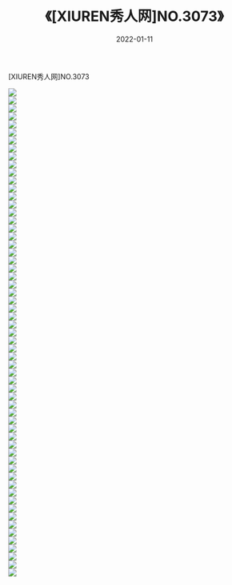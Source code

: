﻿---
layout: post
title:  《[XIUREN秀人网]NO.3073》
date:   2022-01-11
img: http://pic.660000.xyz/1:/秀人网/秀人网第04部分/[XIUREN秀人网]NO.3073/000.jpg
categories: [美女, 清纯, 唯美]
---

[XIUREN秀人网]NO.3073

 ![](http://pic.660000.xyz/1:/秀人网/秀人网第04部分/[XIUREN秀人网]NO.3073/001.jpg) <br>![](http://pic.660000.xyz/1:/秀人网/秀人网第04部分/[XIUREN秀人网]NO.3073/002.jpg) <br>![](http://pic.660000.xyz/1:/秀人网/秀人网第04部分/[XIUREN秀人网]NO.3073/003.jpg) <br>![](http://pic.660000.xyz/1:/秀人网/秀人网第04部分/[XIUREN秀人网]NO.3073/004.jpg) <br>![](http://pic.660000.xyz/1:/秀人网/秀人网第04部分/[XIUREN秀人网]NO.3073/005.jpg) <br>![](http://pic.660000.xyz/1:/秀人网/秀人网第04部分/[XIUREN秀人网]NO.3073/006.jpg) <br>![](http://pic.660000.xyz/1:/秀人网/秀人网第04部分/[XIUREN秀人网]NO.3073/007.jpg) <br>![](http://pic.660000.xyz/1:/秀人网/秀人网第04部分/[XIUREN秀人网]NO.3073/008.jpg) <br>![](http://pic.660000.xyz/1:/秀人网/秀人网第04部分/[XIUREN秀人网]NO.3073/009.jpg) <br>![](http://pic.660000.xyz/1:/秀人网/秀人网第04部分/[XIUREN秀人网]NO.3073/010.jpg) <br>![](http://pic.660000.xyz/1:/秀人网/秀人网第04部分/[XIUREN秀人网]NO.3073/011.jpg) <br>![](http://pic.660000.xyz/1:/秀人网/秀人网第04部分/[XIUREN秀人网]NO.3073/012.jpg) <br>![](http://pic.660000.xyz/1:/秀人网/秀人网第04部分/[XIUREN秀人网]NO.3073/013.jpg) <br>![](http://pic.660000.xyz/1:/秀人网/秀人网第04部分/[XIUREN秀人网]NO.3073/014.jpg) <br>![](http://pic.660000.xyz/1:/秀人网/秀人网第04部分/[XIUREN秀人网]NO.3073/015.jpg) <br>![](http://pic.660000.xyz/1:/秀人网/秀人网第04部分/[XIUREN秀人网]NO.3073/016.jpg) <br>![](http://pic.660000.xyz/1:/秀人网/秀人网第04部分/[XIUREN秀人网]NO.3073/017.jpg) <br>![](http://pic.660000.xyz/1:/秀人网/秀人网第04部分/[XIUREN秀人网]NO.3073/018.jpg) <br>![](http://pic.660000.xyz/1:/秀人网/秀人网第04部分/[XIUREN秀人网]NO.3073/019.jpg) <br>![](http://pic.660000.xyz/1:/秀人网/秀人网第04部分/[XIUREN秀人网]NO.3073/020.jpg) <br>![](http://pic.660000.xyz/1:/秀人网/秀人网第04部分/[XIUREN秀人网]NO.3073/021.jpg) <br>![](http://pic.660000.xyz/1:/秀人网/秀人网第04部分/[XIUREN秀人网]NO.3073/022.jpg) <br>![](http://pic.660000.xyz/1:/秀人网/秀人网第04部分/[XIUREN秀人网]NO.3073/023.jpg) <br>![](http://pic.660000.xyz/1:/秀人网/秀人网第04部分/[XIUREN秀人网]NO.3073/024.jpg) <br>![](http://pic.660000.xyz/1:/秀人网/秀人网第04部分/[XIUREN秀人网]NO.3073/025.jpg) <br>![](http://pic.660000.xyz/1:/秀人网/秀人网第04部分/[XIUREN秀人网]NO.3073/026.jpg) <br>![](http://pic.660000.xyz/1:/秀人网/秀人网第04部分/[XIUREN秀人网]NO.3073/027.jpg) <br>![](http://pic.660000.xyz/1:/秀人网/秀人网第04部分/[XIUREN秀人网]NO.3073/028.jpg) <br>![](http://pic.660000.xyz/1:/秀人网/秀人网第04部分/[XIUREN秀人网]NO.3073/029.jpg) <br>![](http://pic.660000.xyz/1:/秀人网/秀人网第04部分/[XIUREN秀人网]NO.3073/030.jpg) <br>![](http://pic.660000.xyz/1:/秀人网/秀人网第04部分/[XIUREN秀人网]NO.3073/031.jpg) <br>![](http://pic.660000.xyz/1:/秀人网/秀人网第04部分/[XIUREN秀人网]NO.3073/032.jpg) <br>![](http://pic.660000.xyz/1:/秀人网/秀人网第04部分/[XIUREN秀人网]NO.3073/033.jpg) <br>![](http://pic.660000.xyz/1:/秀人网/秀人网第04部分/[XIUREN秀人网]NO.3073/034.jpg) <br>![](http://pic.660000.xyz/1:/秀人网/秀人网第04部分/[XIUREN秀人网]NO.3073/035.jpg) <br>![](http://pic.660000.xyz/1:/秀人网/秀人网第04部分/[XIUREN秀人网]NO.3073/036.jpg) <br>![](http://pic.660000.xyz/1:/秀人网/秀人网第04部分/[XIUREN秀人网]NO.3073/037.jpg) <br>![](http://pic.660000.xyz/1:/秀人网/秀人网第04部分/[XIUREN秀人网]NO.3073/038.jpg) <br>![](http://pic.660000.xyz/1:/秀人网/秀人网第04部分/[XIUREN秀人网]NO.3073/039.jpg) <br>![](http://pic.660000.xyz/1:/秀人网/秀人网第04部分/[XIUREN秀人网]NO.3073/040.jpg) <br>![](http://pic.660000.xyz/1:/秀人网/秀人网第04部分/[XIUREN秀人网]NO.3073/041.jpg) <br>![](http://pic.660000.xyz/1:/秀人网/秀人网第04部分/[XIUREN秀人网]NO.3073/042.jpg) <br>![](http://pic.660000.xyz/1:/秀人网/秀人网第04部分/[XIUREN秀人网]NO.3073/043.jpg) <br>![](http://pic.660000.xyz/1:/秀人网/秀人网第04部分/[XIUREN秀人网]NO.3073/044.jpg) <br>![](http://pic.660000.xyz/1:/秀人网/秀人网第04部分/[XIUREN秀人网]NO.3073/045.jpg) <br>![](http://pic.660000.xyz/1:/秀人网/秀人网第04部分/[XIUREN秀人网]NO.3073/046.jpg) <br>![](http://pic.660000.xyz/1:/秀人网/秀人网第04部分/[XIUREN秀人网]NO.3073/047.jpg) <br>![](http://pic.660000.xyz/1:/秀人网/秀人网第04部分/[XIUREN秀人网]NO.3073/048.jpg) <br>![](http://pic.660000.xyz/1:/秀人网/秀人网第04部分/[XIUREN秀人网]NO.3073/049.jpg) <br>![](http://pic.660000.xyz/1:/秀人网/秀人网第04部分/[XIUREN秀人网]NO.3073/050.jpg) <br>![](http://pic.660000.xyz/1:/秀人网/秀人网第04部分/[XIUREN秀人网]NO.3073/051.jpg) <br>![](http://pic.660000.xyz/1:/秀人网/秀人网第04部分/[XIUREN秀人网]NO.3073/052.jpg) <br>![](http://pic.660000.xyz/1:/秀人网/秀人网第04部分/[XIUREN秀人网]NO.3073/053.jpg) <br>![](http://pic.660000.xyz/1:/秀人网/秀人网第04部分/[XIUREN秀人网]NO.3073/054.jpg) <br>![](http://pic.660000.xyz/1:/秀人网/秀人网第04部分/[XIUREN秀人网]NO.3073/055.jpg) <br>![](http://pic.660000.xyz/1:/秀人网/秀人网第04部分/[XIUREN秀人网]NO.3073/056.jpg) <br>![](http://pic.660000.xyz/1:/秀人网/秀人网第04部分/[XIUREN秀人网]NO.3073/057.jpg) <br>![](http://pic.660000.xyz/1:/秀人网/秀人网第04部分/[XIUREN秀人网]NO.3073/058.jpg) <br>![](http://pic.660000.xyz/1:/秀人网/秀人网第04部分/[XIUREN秀人网]NO.3073/059.jpg) <br>![](http://pic.660000.xyz/1:/秀人网/秀人网第04部分/[XIUREN秀人网]NO.3073/060.jpg) <br>![](http://pic.660000.xyz/1:/秀人网/秀人网第04部分/[XIUREN秀人网]NO.3073/061.jpg) <br>